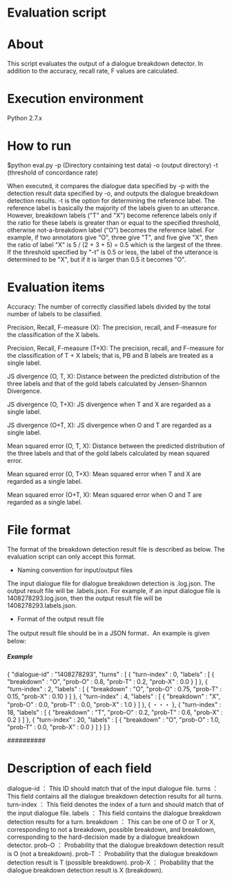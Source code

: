 Evaluation script
====

# About
  This script evaluates the output of a dialogue breakdown detector. In addition to the accuracy, recall rate, F values are calculated.

# Execution environment
  Python 2.7.x

# How to run
  $python eval.py -p (Directory containing test data) -o (output directory) -t (threshold of concordance rate)

  When executed, it compares the dialogue data specified by -p with the detection result data specified by -o,
  and outputs the dialogue breakdown detection results.
  -t is the option for determining the reference label.
  The reference label is basically the majority of the labels given to an utterance.
  However, breakdown labels ("T" and "X") become reference labels 
  only if the ratio for these labels is greater than or equal to the specified threshold, otherwise not-a-breakdown label ("O") becomes the reference label.
  For example, if two annotators give "O", three give "T", and five give "X", then the ratio of label "X" is 5 / (2 + 3 + 5) = 0.5 which is the largest of the three. 
  If the threshold specified by "-t" is 0.5 or less, the label of the utterance is determined to be "X", but if it is larger than 0.5 it becomes "O".

# Evaluation items

  Accuracy: 
  The number of correctly classified labels divided by the total number of labels to be classified.

  Precision, Recall, F-measure (X): 
  The precision, recall, and F-measure for the classification of the X labels.

  Precision, Recall, F-measure (T+X): 
  The precision, recall, and F-measure for the classification of T + X labels; that is, PB and B labels are treated as a single label.

  JS divergence (O, T, X):
  Distance between the predicted distribution of the three labels and that of the gold labels calculated by Jensen-Shannon Divergence.

  JS divergence (O, T+X):
  JS divergence when T and X are regarded as a single label.

  JS divergence (O+T, X):
  JS divergence when O and T are regarded as a single label.

  Mean squared error (O, T, X):
  Distance between the predicted distribution of the three labels and that of the gold labels calculated by mean squared error.

  Mean squared error (O, T+X):
  Mean squared error when T and X are regarded as a single label.

  Mean squared error (O+T, X):
  Mean squared error when O and T are regarded as a single label. 

# File format

  The format of the breakdown detection result file is described as below. The evaluation script can only accept this format. 

  * Naming convention for input/output files

  The input dialogue file for dialogue breakdown detection is <dialogue-id>.log.json. The output result file will be <dialogue-id>.labels.json. 
  For example, if an input dialogue file is 1408278293.log.json, then the output result file will be 1408278293.labels.json.

  * Format of the output result file

  The output result file should be in a JSON format．An example is given below:

  ##### Example #####
  {
    "dialogue-id" : "1408278293",
    "turns" : [ {
      "turn-index" : 0,
      "labels" : [ {
        "breakdown" : "O",
        "prob-O" : 0.8,
        "prob-T" : 0.2,
        "prob-X" : 0.0
      } ]
    }, {
      "turn-index" : 2,
      "labels" : [ {
        "breakdown" : "O",
        "prob-O" : 0.75,
        "prob-T" : 0.15,
        "prob-X" : 0.10
      } ]
    }, {
      "turn-index" : 4,
      "labels" : [ {
        "breakdown" : "X",
        "prob-O" : 0.0,
        "prob-T" : 0.0,
        "prob-X" : 1.0
      } ]
    }, {
           ・・・
    }, {
      "turn-index" : 18,
      "labels" : [ {
        "breakdown" : "T",
        "prob-O" : 0.2,
        "prob-T" : 0.6,
        "prob-X" : 0.2
      } ]
    }, {
      "turn-index" : 20,
      "labels" : [ {
        "breakdown" : "O",
        "prob-O" : 1.0,
        "prob-T" : 0.0,
        "prob-X" : 0.0
      } ]
    } ]
  }

  ##########


# Description of each field

  dialogue-id ： This ID should match that of the input dialogue file.
  turns ： This field contains all the dialogue breakdown detection results for all turns.
  turn-index ： This field denotes the index of a turn and should match that of the input dialogue file.
  labels ： This field contains the dialogue breakdown detection results for a turn.
  breakdown ： This can be one of O or T or X, corresponding to not a breakdown, possible breakdown, and breakdown, corresponding to the hard-decision made by a dialogue breakdown detector.
  prob-O ： Probability that the dialogue breakdown detection result is O (not a breakdown).
  prob-T ： Probability that the dialogue breakdown detection result is T (possible breakdown).
  prob-X ： Probability that the dialogue breakdown detection result is X (breakdown).
